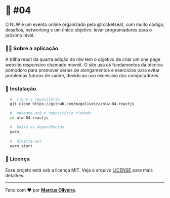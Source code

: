 # :rocket: <nlw /> #04
O NLW é um evento online organizado pela @rocketseat, com muito código, desafios, networking e um único objetivo: levar programadores para o próximo nível.
 

### 	:man_technologist: Sobre a aplicação

A trilha react da quarta edição do nlw tem o objetivo de criar um one page website responsivo chamado moveit. O site usa os fundamentos da técnica pomodoro 
para promover séries de alongamentos e exercícios para evitar problemas futuros de saúde, devido ao uso excessivo dos computadores.

### 📁 Instalação

```bash
  #  clone o repositório
  git clone https://github.com/mvgoliveira/nlw-04-reactjs

  #  navegue até o repositório clonado
  cd nlw-04-reactjs

  #  baixe as dependências
  yarn
 
  #  divirta-se!
  yarn start
```



### **📝 Licença**

Esse projeto está sob a licença MIT. Veja o arquivo [LICENSE](https://github.com/mvgoliveira/nlw-04-reactjs/blob/main/LICENSE) para mais detalhes.


<hr>

Feito com :hearts: por **[Marcus Oliveira](https://www.linkedin.com/in/marcus-oliveira-3b92011a7/)**.
